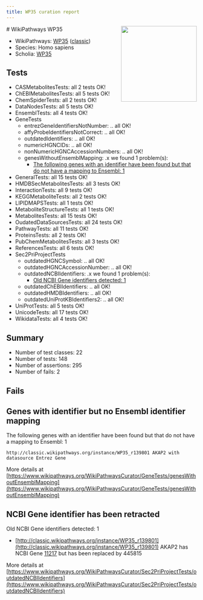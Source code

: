 ```yaml
---
title: WP35 curation report
---
```


<img style="float: right; width: 200px" src="https://upload.wikimedia.org/wikipedia/commons/thumb/8/83/Wplogo_with_text_500.png/640px-Wplogo_with_text_500.png" />
# WikiPathways WP35

* WikiPathways: [WP35](https://wikipathways.org/pathways/WP35) ([classic](https://classic.wikipathways.org/instance/WP35))
* Species: Homo sapiens
* Scholia: [WP35](https://scholia.toolforge.org/wikipathways/WP35)
## Tests
* CASMetabolitesTests: all 2 tests OK!
* ChEBIMetabolitesTests: all 5 tests OK!
* ChemSpiderTests: all 2 tests OK!
* DataNodesTests: all 5 tests OK!
* EnsemblTests: all 4 tests OK!
* GeneTests
    * entrezGeneIdentifiersNotNumber: .. all OK!
    * affyProbeIdentifiersNotCorrect: .. all OK!
    * outdatedIdentifiers: .. all OK!
    * numericHGNCIDs: .. all OK!
    * nonNumericHGNCAccessionNumbers: .. all OK!
    * genesWithoutEnsemblMapping: .x we found 1 problem(s):
        * [The following genes with an identifier have been found but that do not have a mapping to Ensembl: 1](#40286d83)
* GeneralTests: all 15 tests OK!
* HMDBSecMetabolitesTests: all 3 tests OK!
* InteractionTests: all 9 tests OK!
* KEGGMetaboliteTests: all 2 tests OK!
* LIPIDMAPSTests: all 1 tests OK!
* MetaboliteStructureTests: all 1 tests OK!
* MetabolitesTests: all 15 tests OK!
* OudatedDataSourcesTests: all 24 tests OK!
* PathwayTests: all 11 tests OK!
* ProteinsTests: all 2 tests OK!
* PubChemMetabolitesTests: all 3 tests OK!
* ReferencesTests: all 6 tests OK!
* Sec2PriProjectTests
    * outdatedHGNCSymbol: .. all OK!
    * outdatedHGNCAccessionNumber: .. all OK!
    * outdatedNCBIIdentifiers: .x we found 1 problem(s):
        * [Old NCBI Gene identifiers detected: 1](#56b1aa7b)
    * outdatedChEBIIdentifiers: .. all OK!
    * outdatedHMDBIdentifiers: .. all OK!
    * outdatedUniProtKBIdentifiers2: .. all OK!
* UniProtTests: all 5 tests OK!
* UnicodeTests: all 17 tests OK!
* WikidataTests: all 4 tests OK!


## Summary

* Number of test classes: 22
* Number of tests: 148
* Number of assertions: 295
* Number of fails: 2

## Fails

<a name="40286d83" />

## Genes with identifier but no Ensembl identifier mapping

The following genes with an identifier have been found but that do not have a mapping to Ensembl: 1
```
http://classic.wikipathways.org/instance/WP35_r139801 AKAP2 with datasource Entrez Gene
```

More details at [https://www.wikipathways.org/WikiPathwaysCurator/GeneTests/genesWithoutEnsemblMapping](https://www.wikipathways.org/WikiPathwaysCurator/GeneTests/genesWithoutEnsemblMapping)

<a name="56b1aa7b" />

## NCBI Gene identifier has been retracted

Old NCBI Gene identifiers detected: 1

* [http://classic.wikipathways.org/instance/WP35_r139801](http://classic.wikipathways.org/instance/WP35_r139801) AKAP2 has NCBI Gene [11217](https://bioregistry.io/ncbigene:11217) but has been replaced by 445815


More details at [https://www.wikipathways.org/WikiPathwaysCurator/Sec2PriProjectTests/outdatedNCBIIdentifiers](https://www.wikipathways.org/WikiPathwaysCurator/Sec2PriProjectTests/outdatedNCBIIdentifiers)


